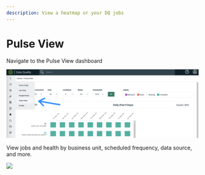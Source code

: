 ```yaml
---
description: View a heatmap or your DQ jobs
---
```


# Pulse View

Navigate to the Pulse View dashboard

![](<../.gitbook/assets/image (9).png>)

View jobs and health by business unit, scheduled frequency, data source, and more.

![](../.gitbook/assets/pulse\_view.gif)
